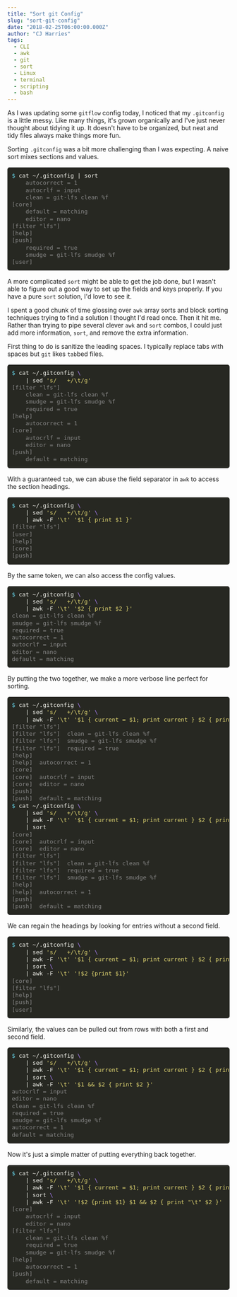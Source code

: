 ```yaml
---
title: "Sort git Config"
slug: "sort-git-config"
date: "2018-02-25T06:00:00.000Z"
author: "CJ Harries"
tags: 
  - CLI
  - awk
  - git
  - sort
  - Linux
  - terminal
  - scripting
  - bash
---
```


As I was updating some `gitflow` config today, I noticed that my `.gitconfig` is a little messy. Like many things, it's grown organically and I've just never thought about tidying it up. It doesn't have to be organized, but neat and tidy files always make things more fun.

Sorting `.gitconfig` was a bit more challenging than I was expecting. A naive sort mixes sections and values.

<table class="highlighttable" style='border-radius:5px; display:block; font-family:Consolas, "Courier New", monospace; min-width:300px; overflow:auto; width:100%; background:#272822; color:#f8f8f2' width="100%"><tr><td class="code" style="border:none; background-image:none; background-position:center; background-repeat:no-repeat; padding:10px 0">
<div class="highlight" style='border-radius:5px; display:block; font-family:Consolas, "Courier New", monospace; min-width:300px; overflow:auto; width:100%; background:#272822; color:#f8f8f2' width="100%"><pre style="background:#272822; color:#f8f8f2; border:none; font-size:1em; line-height:125%; padding:10px; margin-bottom:0; margin-top:0; padding-bottom:0; padding-top:0"><span></span><span class="gp" style="color:#66d9ef">$</span> cat ~/.gitconfig <span class="p">|</span> sort<br><span class="go" style="color:#888">    autocorrect = 1</span><br><span class="go" style="color:#888">    autocrlf = input</span><br><span class="go" style="color:#888">    clean = git-lfs clean %f</span><br><span class="go" style="color:#888">[core]</span><br><span class="go" style="color:#888">    default = matching</span><br><span class="go" style="color:#888">    editor = nano</span><br><span class="go" style="color:#888">[filter "lfs"]</span><br><span class="go" style="color:#888">[help]</span><br><span class="go" style="color:#888">[push]</span><br><span class="go" style="color:#888">    required = true</span><br><span class="go" style="color:#888">    smudge = git-lfs smudge %f</span><br><span class="go" style="color:#888">[user]</span><br></pre></div>
</td></tr></table>

A more complicated `sort` might be able to get the job done, but I wasn't able to figure out a good way to set up the fields and keys properly. If you have a pure `sort` solution, I'd love to see it.

I spent a good chunk of time glossing over `awk` array sorts and block sorting techniques trying to find a solution I thought I'd read once. Then it hit me. Rather than trying to pipe several clever `awk` and `sort` combos, I could just add more information, `sort`, and remove the extra information.

First thing to do is sanitize the leading spaces. I typically replace tabs with spaces but `git` likes `tab`bed files.

<table class="highlighttable" style='border-radius:5px; display:block; font-family:Consolas, "Courier New", monospace; min-width:300px; overflow:auto; width:100%; background:#272822; color:#f8f8f2' width="100%"><tr><td class="code" style="border:none; background-image:none; background-position:center; background-repeat:no-repeat; padding:10px 0">
<div class="highlight" style='border-radius:5px; display:block; font-family:Consolas, "Courier New", monospace; min-width:300px; overflow:auto; width:100%; background:#272822; color:#f8f8f2' width="100%"><pre style="background:#272822; color:#f8f8f2; border:none; font-size:1em; line-height:125%; padding:10px; margin-bottom:0; margin-top:0; padding-bottom:0; padding-top:0"><span></span><span class="gp" style="color:#66d9ef">$</span> cat ~/.gitconfig <span class="se" style="color:#ae81ff">\</span><br>    <span class="p">|</span> sed <span class="s1" style="color:#e6db74">'s/   +/\t/g'</span><br><span class="go" style="color:#888">[filter "lfs"]</span><br><span class="go" style="color:#888">    clean = git-lfs clean %f</span><br><span class="go" style="color:#888">    smudge = git-lfs smudge %f</span><br><span class="go" style="color:#888">    required = true</span><br><span class="go" style="color:#888">[help]</span><br><span class="go" style="color:#888">    autocorrect = 1</span><br><span class="go" style="color:#888">[core]</span><br><span class="go" style="color:#888">    autocrlf = input</span><br><span class="go" style="color:#888">    editor = nano</span><br><span class="go" style="color:#888">[push]</span><br><span class="go" style="color:#888">    default = matching</span><br></pre></div>
</td></tr></table>

With a guaranteed `tab`, we can abuse the field separator in `awk` to access the section headings.

<table class="highlighttable" style='border-radius:5px; display:block; font-family:Consolas, "Courier New", monospace; min-width:300px; overflow:auto; width:100%; background:#272822; color:#f8f8f2' width="100%"><tr><td class="code" style="border:none; background-image:none; background-position:center; background-repeat:no-repeat; padding:10px 0">
<div class="highlight" style='border-radius:5px; display:block; font-family:Consolas, "Courier New", monospace; min-width:300px; overflow:auto; width:100%; background:#272822; color:#f8f8f2' width="100%"><pre style="background:#272822; color:#f8f8f2; border:none; font-size:1em; line-height:125%; padding:10px; margin-bottom:0; margin-top:0; padding-bottom:0; padding-top:0"><span></span><span class="gp" style="color:#66d9ef">$</span> cat ~/.gitconfig <span class="se" style="color:#ae81ff">\</span><br>    <span class="p">|</span> sed <span class="s1" style="color:#e6db74">'s/   +/\t/g'</span> <span class="se" style="color:#ae81ff">\</span><br>    <span class="p">|</span> awk -F <span class="s1" style="color:#e6db74">'\t'</span> <span class="s1" style="color:#e6db74">'$1 { print $1 }'</span><br><span class="go" style="color:#888">[filter "lfs"]</span><br><span class="go" style="color:#888">[user]</span><br><span class="go" style="color:#888">[help]</span><br><span class="go" style="color:#888">[core]</span><br><span class="go" style="color:#888">[push]</span><br></pre></div>
</td></tr></table>

By the same token, we can also access the config values.

<table class="highlighttable" style='border-radius:5px; display:block; font-family:Consolas, "Courier New", monospace; min-width:300px; overflow:auto; width:100%; background:#272822; color:#f8f8f2' width="100%"><tr><td class="code" style="border:none; background-image:none; background-position:center; background-repeat:no-repeat; padding:10px 0">
<div class="highlight" style='border-radius:5px; display:block; font-family:Consolas, "Courier New", monospace; min-width:300px; overflow:auto; width:100%; background:#272822; color:#f8f8f2' width="100%"><pre style="background:#272822; color:#f8f8f2; border:none; font-size:1em; line-height:125%; padding:10px; margin-bottom:0; margin-top:0; padding-bottom:0; padding-top:0"><span></span><span class="gp" style="color:#66d9ef">$</span> cat ~/.gitconfig <span class="se" style="color:#ae81ff">\</span><br>    <span class="p">|</span> sed <span class="s1" style="color:#e6db74">'s/   +/\t/g'</span> <span class="se" style="color:#ae81ff">\</span><br>    <span class="p">|</span> awk -F <span class="s1" style="color:#e6db74">'\t'</span> <span class="s1" style="color:#e6db74">'$2 { print $2 }'</span><br><span class="go" style="color:#888">clean = git-lfs clean %f</span><br><span class="go" style="color:#888">smudge = git-lfs smudge %f</span><br><span class="go" style="color:#888">required = true</span><br><span class="go" style="color:#888">autocorrect = 1</span><br><span class="go" style="color:#888">autocrlf = input</span><br><span class="go" style="color:#888">editor = nano</span><br><span class="go" style="color:#888">default = matching</span><br></pre></div>
</td></tr></table>

By putting the two together, we make a more verbose line perfect for sorting.

<table class="highlighttable" style='border-radius:5px; display:block; font-family:Consolas, "Courier New", monospace; min-width:300px; overflow:auto; width:100%; background:#272822; color:#f8f8f2' width="100%"><tr><td class="code" style="border:none; background-image:none; background-position:center; background-repeat:no-repeat; padding:10px 0">
<div class="highlight" style='border-radius:5px; display:block; font-family:Consolas, "Courier New", monospace; min-width:300px; overflow:auto; width:100%; background:#272822; color:#f8f8f2' width="100%"><pre style="background:#272822; color:#f8f8f2; border:none; font-size:1em; line-height:125%; padding:10px; margin-bottom:0; margin-top:0; padding-bottom:0; padding-top:0"><span></span><span class="gp" style="color:#66d9ef">$</span> cat ~/.gitconfig <span class="se" style="color:#ae81ff">\</span><br>    <span class="p">|</span> sed <span class="s1" style="color:#e6db74">'s/   +/\t/g'</span> <span class="se" style="color:#ae81ff">\</span><br>    <span class="p">|</span> awk -F <span class="s1" style="color:#e6db74">'\t'</span> <span class="s1" style="color:#e6db74">'$1 { current = $1; print current } $2 { print current "\t" $2}'</span><br><span class="go" style="color:#888">[filter "lfs"]</span><br><span class="go" style="color:#888">[filter "lfs"]  clean = git-lfs clean %f</span><br><span class="go" style="color:#888">[filter "lfs"]  smudge = git-lfs smudge %f</span><br><span class="go" style="color:#888">[filter "lfs"]  required = true</span><br><span class="go" style="color:#888">[help]</span><br><span class="go" style="color:#888">[help]  autocorrect = 1</span><br><span class="go" style="color:#888">[core]</span><br><span class="go" style="color:#888">[core]  autocrlf = input</span><br><span class="go" style="color:#888">[core]  editor = nano</span><br><span class="go" style="color:#888">[push]</span><br><span class="go" style="color:#888">[push]  default = matching</span><br><span class="gp" style="color:#66d9ef">$</span> cat ~/.gitconfig <span class="se" style="color:#ae81ff">\</span><br>    <span class="p">|</span> sed <span class="s1" style="color:#e6db74">'s/   +/\t/g'</span> <span class="se" style="color:#ae81ff">\</span><br>    <span class="p">|</span> awk -F <span class="s1" style="color:#e6db74">'\t'</span> <span class="s1" style="color:#e6db74">'$1 { current = $1; print current } $2 { print current "\t" $2}'</span> <span class="se" style="color:#ae81ff">\</span><br>    <span class="p">|</span> sort<br><span class="go" style="color:#888">[core]</span><br><span class="go" style="color:#888">[core]  autocrlf = input</span><br><span class="go" style="color:#888">[core]  editor = nano</span><br><span class="go" style="color:#888">[filter "lfs"]</span><br><span class="go" style="color:#888">[filter "lfs"]  clean = git-lfs clean %f</span><br><span class="go" style="color:#888">[filter "lfs"]  required = true</span><br><span class="go" style="color:#888">[filter "lfs"]  smudge = git-lfs smudge %f</span><br><span class="go" style="color:#888">[help]</span><br><span class="go" style="color:#888">[help]  autocorrect = 1</span><br><span class="go" style="color:#888">[push]</span><br><span class="go" style="color:#888">[push]  default = matching</span><br></pre></div>
</td></tr></table>

We can regain the headings by looking for entries without a second field.

<table class="highlighttable" style='border-radius:5px; display:block; font-family:Consolas, "Courier New", monospace; min-width:300px; overflow:auto; width:100%; background:#272822; color:#f8f8f2' width="100%"><tr><td class="code" style="border:none; background-image:none; background-position:center; background-repeat:no-repeat; padding:10px 0">
<div class="highlight" style='border-radius:5px; display:block; font-family:Consolas, "Courier New", monospace; min-width:300px; overflow:auto; width:100%; background:#272822; color:#f8f8f2' width="100%"><pre style="background:#272822; color:#f8f8f2; border:none; font-size:1em; line-height:125%; padding:10px; margin-bottom:0; margin-top:0; padding-bottom:0; padding-top:0"><span></span><span class="gp" style="color:#66d9ef">$</span> cat ~/.gitconfig <span class="se" style="color:#ae81ff">\</span><br>    <span class="p">|</span> sed <span class="s1" style="color:#e6db74">'s/   +/\t/g'</span> <span class="se" style="color:#ae81ff">\</span><br>    <span class="p">|</span> awk -F <span class="s1" style="color:#e6db74">'\t'</span> <span class="s1" style="color:#e6db74">'$1 { current = $1; print current } $2 { print current "\t" $2}'</span> <span class="se" style="color:#ae81ff">\</span><br>    <span class="p">|</span> sort <span class="se" style="color:#ae81ff">\</span><br>    <span class="p">|</span> awk -F <span class="s1" style="color:#e6db74">'\t'</span> <span class="s1" style="color:#e6db74">'!$2 {print $1}'</span><br><span class="go" style="color:#888">[core]</span><br><span class="go" style="color:#888">[filter "lfs"]</span><br><span class="go" style="color:#888">[help]</span><br><span class="go" style="color:#888">[push]</span><br><span class="go" style="color:#888">[user]</span><br></pre></div>
</td></tr></table>

Similarly, the values can be pulled out from rows with both a first and second field.

<table class="highlighttable" style='border-radius:5px; display:block; font-family:Consolas, "Courier New", monospace; min-width:300px; overflow:auto; width:100%; background:#272822; color:#f8f8f2' width="100%"><tr><td class="code" style="border:none; background-image:none; background-position:center; background-repeat:no-repeat; padding:10px 0">
<div class="highlight" style='border-radius:5px; display:block; font-family:Consolas, "Courier New", monospace; min-width:300px; overflow:auto; width:100%; background:#272822; color:#f8f8f2' width="100%"><pre style="background:#272822; color:#f8f8f2; border:none; font-size:1em; line-height:125%; padding:10px; margin-bottom:0; margin-top:0; padding-bottom:0; padding-top:0"><span></span><span class="gp" style="color:#66d9ef">$</span> cat ~/.gitconfig <span class="se" style="color:#ae81ff">\</span><br>    <span class="p">|</span> sed <span class="s1" style="color:#e6db74">'s/   +/\t/g'</span> <span class="se" style="color:#ae81ff">\</span><br>    <span class="p">|</span> awk -F <span class="s1" style="color:#e6db74">'\t'</span> <span class="s1" style="color:#e6db74">'$1 { current = $1; print current } $2 { print current "\t" $2}'</span> <span class="se" style="color:#ae81ff">\</span><br>    <span class="p">|</span> sort <span class="se" style="color:#ae81ff">\</span><br>    <span class="p">|</span> awk -F <span class="s1" style="color:#e6db74">'\t'</span> <span class="s1" style="color:#e6db74">'$1 &amp;&amp; $2 { print $2 }'</span><br><span class="go" style="color:#888">autocrlf = input</span><br><span class="go" style="color:#888">editor = nano</span><br><span class="go" style="color:#888">clean = git-lfs clean %f</span><br><span class="go" style="color:#888">required = true</span><br><span class="go" style="color:#888">smudge = git-lfs smudge %f</span><br><span class="go" style="color:#888">autocorrect = 1</span><br><span class="go" style="color:#888">default = matching</span><br></pre></div>
</td></tr></table>

Now it's just a simple matter of putting everything back together.

<table class="highlighttable" style='border-radius:5px; display:block; font-family:Consolas, "Courier New", monospace; min-width:300px; overflow:auto; width:100%; background:#272822; color:#f8f8f2' width="100%"><tr><td class="code" style="border:none; background-image:none; background-position:center; background-repeat:no-repeat; padding:10px 0">
<div class="highlight" style='border-radius:5px; display:block; font-family:Consolas, "Courier New", monospace; min-width:300px; overflow:auto; width:100%; background:#272822; color:#f8f8f2' width="100%"><pre style="background:#272822; color:#f8f8f2; border:none; font-size:1em; line-height:125%; padding:10px; margin-bottom:0; margin-top:0; padding-bottom:0; padding-top:0"><span></span><span class="gp" style="color:#66d9ef">$</span> cat ~/.gitconfig <span class="se" style="color:#ae81ff">\</span><br>    <span class="p">|</span> sed <span class="s1" style="color:#e6db74">'s/   +/\t/g'</span> <span class="se" style="color:#ae81ff">\</span><br>    <span class="p">|</span> awk -F <span class="s1" style="color:#e6db74">'\t'</span> <span class="s1" style="color:#e6db74">'$1 { current = $1; print current } $2 { print current "\t" $2}'</span> <span class="se" style="color:#ae81ff">\</span><br>    <span class="p">|</span> sort <span class="se" style="color:#ae81ff">\</span><br>    <span class="p">|</span> awk -F <span class="s1" style="color:#e6db74">'\t'</span> <span class="s1" style="color:#e6db74">'!$2 {print $1} $1 &amp;&amp; $2 { print "\t" $2 }'</span><br><span class="go" style="color:#888">[core]</span><br><span class="go" style="color:#888">    autocrlf = input</span><br><span class="go" style="color:#888">    editor = nano</span><br><span class="go" style="color:#888">[filter "lfs"]</span><br><span class="go" style="color:#888">    clean = git-lfs clean %f</span><br><span class="go" style="color:#888">    required = true</span><br><span class="go" style="color:#888">    smudge = git-lfs smudge %f</span><br><span class="go" style="color:#888">[help]</span><br><span class="go" style="color:#888">    autocorrect = 1</span><br><span class="go" style="color:#888">[push]</span><br><span class="go" style="color:#888">    default = matching</span><br></pre></div>
</td></tr></table>
